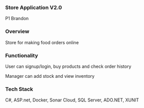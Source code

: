 ### Store Application V2.0 ###
P1 Brandon

### Overview ###
Store for making food orders online

### Functionality ###
User can signup/login, buy products and check order history

Manager can add stock and view inventory

### Tech Stack ###
C#, ASP.net, Docker, Sonar Cloud, SQL Server, ADO.NET, XUNIT
